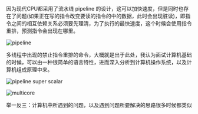 因为现代CPU都采用了流水线 pipeline 的设计，这可以加快速度，但是同时也存在了问题(如果正在写的指令改变要读的指令的中的数据，此时会出现脏读)，即指令之间的相互依赖关系必须要先理清，为了执行的最快速度，这个时候会使用指令重排，预测指令会出现在哪里。

![pipeline](https://blog-1300663127.cos.ap-shanghai.myqcloud.com/BackEnd_Notes/operating%20system/pipeline.png)

多线程中出现的禁止指令重排的命令，大概就是出于此处，我认为面试计算机基础的时候，可以由一种很简单的语言特性，进而深入分析到计算机操作系统，以及计算机组成原理中来。

![pipeline super scalar](https://blog-1300663127.cos.ap-shanghai.myqcloud.com/BackEnd_Notes/operating%20system/pipelinesuperscalar.png)

![multicore ](https://blog-1300663127.cos.ap-shanghai.myqcloud.com/BackEnd_Notes/operating%20system/multicore.png)

举一反三：计算机中所遇到的问题，以及遇到问题所要解决的思路很多时候都类似